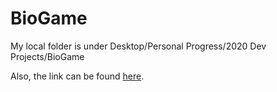 # BioGame

My local folder is under Desktop/Personal Progress/2020 Dev Projects/BioGame


Also, the link can be found [here](https://mgndolan.github.io/BioGame/).